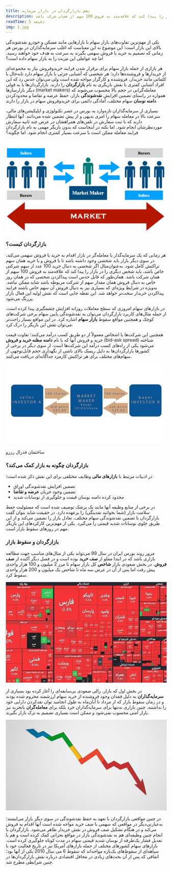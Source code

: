 ```yaml
---
title: نقش بازارگردان در بازار سرمایه
description: هر زمانی که یک سرمایه‌گذار یا معامله‌گر در بازار اقدام به خرید یا فروش سهمی می‌کند، در سوی دیگر بازار باید شخصی وجود داشته باشد تا با فروش و یا خرید همان سهم تراکنش کامل شود. به‌عنوان‌مثال اگر شخصی به دنبال خرید 100 عدد از سهم شرکتی خاص باشد، باید شخص دیگری را در بازار را پیدا کند که علاقه‌مند به فروش 100 سهم از همان شرکت باشد.
readTime: 5 دقیقه
img: 1.jpg
---
```

یکی از مهم‌ترین تفاوت‌های بازار سهام با بازارهایی مانند مسکن و خودرو نقدشوندگی بالای این بازار است؛ این موضوع به این معناست که اغلب سرمایه‌گذاران در بورس هر زمانی که تصمیم به خرید یا فروش سهمی بگیرند به سرعت به هدف خود خواهند رسید. اما چه عواملی این مزیت را به بازار سهام داده است؟

هر بازاری از جمله بازار سهام برای برقرار شدن فرایند خریدوفروش نیاز به مجموعه‌ای از خریدارها و فروشنده‌ها دارد؛ هر شخصی که آشنایی جزئی با بازار سهام دارد تابه‌حال با کلماتی مانند خریدار، فروشنده و کارگزار مواجه شده است ولی می‌توان حدس زد که این افراد آشنایی کمتری با نقش بازیگری به نام **بازارگردان** را دارند. بازارگردان‌ها یا به قولی دیگر بازارسازها (market makers) معامله‌گرانی در حجم بالا محسوب می‌شوند که همواره در راستای تضمین افزایش **نقدشوندگی** بازار، حفظ عرضه و تقاضا و محدودکردن **دامنه نوسان** سهام مختلف، آمادگی دائمی برای خریدوفروش سهام در بازار را دارند.

بسیاری از سرمایه‌گذاران تازه‌وارد به بورس در عصر تکنولوژی و اپلیکیشن‌های مالی، سرعت بالا در معامله سهام را امری بدیهی و از پیش تضمین شده می‌دانند. آنها انتظار دارند که با ثبت سفارش در تلفن‌های همراهشان در عرض چند ثانیه سفارش موردنظرشان انجام شود. اما نکته در اینجاست که بدون بازیگر مهمی به نام بازارگردان فرایند معامله ممکن است با سرعت بسیار کمتری انجام شود. اما چگونه؟

<div class="text-center">
<img src="/img/content/market-makers-1.png">
</div>

### بازارگردان کیست؟

هر زمانی که یک سرمایه‌گذار یا معامله‌گر در بازار اقدام به خرید یا فروش سهمی می‌کند، در سوی دیگر بازار باید شخصی وجود داشته باشد تا با فروش و یا خرید همان سهم تراکنش کامل شود. به‌عنوان‌مثال اگر شخصی به دنبال خرید 100 عدد از سهم شرکتی خاص باشد، باید شخص دیگری را در بازار را پیدا کند که علاقه‌مند به فروش 100 سهم از همان شرکت باشد. همان‌طور که قابل حدس است پیداکردن شخصی که در همان روز خاص به دنبال فروش همان مقدار سهم از شرکت مربوطه باشد شاید ممکن نباشد. به‌ویژه در شرایط ویژه‌ای که بسیاری نیز به دنبال فروش آن سهم خاص باشند فرایند پیداکردن خریدار سخت‌تر خواهد شد. این نقطه جایی است که نقش اولیه این فعال بازار پررنگ می‌شود.

در بازارهای سهام امروزی که سطح معاملات روزانه افزایش چشمگیری پیدا کرده است، از جمله مثال‌های کاربرد بازارگردان می‌توان به نقدشوندگی پایین سهام برخی شرکت‌های کوچک و همچنین مواقع سقوط **بازار سهام** اشاره کرد. در این مواقع بسیار راحت‌تر می‌توان نقش این بازیگر را درک کرد.

همچنین این شرکت‌ها یا اشخاص معمولاً از دو طریق کسب درآمد می‌کنند؛ تفاوت قیمت خرید و فروش آنها که با نام **دامنه مظنه خرید و فروش** (bid-ask spread) شناخته می‌شود یکی از راه‌های کسب درآمد این شرکت‌ها است. از سوی دیگر در برخی از کشورها بازارگردان‌ها به دلیل ریسک بالای ناشی از نگهداری حجم قابل‌توجهی از سهام‌های مختلف برای هر تراکنش کارمزد جداگانه‌ای دریافت می‌کنند.

<div class="text-center">
<img src="/img/content/market-makers-2.jpg" class="mb-0">
</div>
<p class="text-center font-italic">ساختمان فدرال رزرو</p>

### بازارگردان چگونه به بازار کمک می‌کند؟

در ادبیات مرتبط با **بازارهای مالی** وظایف مختلفی برای این نقش ذکر شده است؛

- تضمین افزایش نقدشوندگی اوراق
- تضمین وجود جریان **عرضه و تقاضا**
- محدود کرده دامنه نوسان قیمت و جلوگیری از نوسانات شدید

در برخی از منابع وظیفه آنها مانند یک پزشک توصیف شده است که مسئولیت حفظ سلامت بازار (شما بخوانید نقدینگی) را برعهده دارد. در حقیقت شاید بتوان گفت بازارگردان با تضمین نقدشوندگی سهام مختلف، تعادل بازار را تضمین می‌کند و از این طریق جلوی نوسانات شدید قیمتی را می‌گیرد. یکی از مهم‌ترین کارکردهای این بازیگر مهم در روزهای سقوط بازار است.

### بازارگردان و سقوط بازار

مرور روند بورس ایران در سال 99 می‌تواند یکی از مثال‌های مناسب جهت مطالعه بازاری باشد که در ابتدا مملو از **صف خرید** بوده است و در فصل دیگر آکنده از **صف فروش**. در بخش صعودی بازار **شاخص** کل بازار سهام تا مرز 2 میلیون و 100 هزار واحدی پیش رفت اما پس از آن در عرض سه ماه تا شاخص یک میلیون و 200 هزار واحدی سقوط کرد.

<div class="text-center">
<img src="/img/content/market-makers-3.jpg">
</div>

در بخش اول که بازار، رالی صعودی بی‌سابقه‌ای را آغاز کرده بود بسیاری از **سرمایه‌گذاران** به دلیل فقدان وجود فروشنده از خرید سهام ارزشمند محروم شده بودند و در زمان سقوط بازار که از مرداد تا آبان‌ماه به طول انجامید توان نقدکردن دارایی خود را نداشتند. چنین بازاری نه‌تنها برای سرمایه‌گذاران خرد بلکه برای **معامله‌گران** باتجربه نیز بازار امنی محسوب نمی‌شود و ممکن است بسیاری تصمیم به ترک بازار بگیرند.

<div class="text-center">
<img src="/img/content/market-makers-4.jpg">
</div>

در چنین مواقعی بازارگردان با تعهد به حفظ نقدشوندگی در سوی دیگر بازار می‌ایستد؛ به‌عبارتی‌دیگر در مواقعی که سهمی با صف خرید مواجه شده است آنها اقدام به فروش می‌کند و در هنگام تشکیل صف فروش در نقش خریدار ظاهر می‌شود. بازارگردان با انجام چنین وظیفه‌ای هم به نقدشوندگی بازار در مواقع بحرانی کمک کرده است و هم با تعدیل فشار یک‌طرفه از نوسان شدید قیمتی سهام در مدت کوتاه جلوگیری کرده است. بازارهای سهام کشورهای مختلف از جمله بازارهای آمریکا نیز در تاریخ فعالیت خود با سیاهه‌ای از سقوط‌های یک‌باره مواجه‌اند که سقوط 6 می سال 2010 یکی از آنها بود؛ اتفاقی که پس از آن بحث‌های زیادی در محافل اقتصادی درباره نقش بازارگردان‌ها در چنین شرایطی مطرح شد.